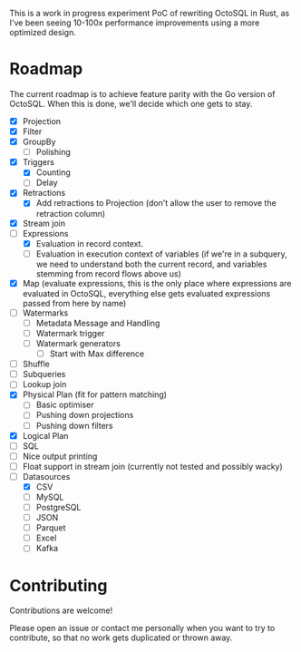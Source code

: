 This is a work in progress experiment PoC of rewriting OctoSQL in Rust, as I've been seeing 10-100x performance improvements using a more optimized design.

# Roadmap
The current roadmap is to achieve feature parity with the Go version of OctoSQL. When this is done, we'll decide which one gets to stay.

- [x] Projection
- [x] Filter
- [x] GroupBy
  - [ ] Polishing
- [x] Triggers
  - [x] Counting
  - [ ] Delay
- [x] Retractions
  - [x] Add retractions to Projection (don't allow the user to remove the retraction column)
- [x] Stream join
- [ ] Expressions
  - [x] Evaluation in record context.
  - [ ] Evaluation in execution context of variables (if we're in a subquery, we need to understand both the current record, and variables stemming from record flows above us)
- [x] Map (evaluate expressions, this is the only place where expressions are evaluated in OctoSQL, everything else gets evaluated expressions passed from here by name)
- [ ] Watermarks
  - [ ] Metadata Message and Handling
  - [ ] Watermark trigger
  - [ ] Watermark generators
	- [ ] Start with Max difference
- [ ] Shuffle
- [ ] Subqueries
- [ ] Lookup join
- [x] Physical Plan (fit for pattern matching)
  - [ ] Basic optimiser
  - [ ] Pushing down projections
  - [ ] Pushing down filters
- [x] Logical Plan
- [ ] SQL
- [ ] Nice output printing
- [ ] Float support in stream join (currently not tested and possibly wacky)
- [ ] Datasources
  - [x] CSV
  - [ ] MySQL
  - [ ] PostgreSQL
  - [ ] JSON
  - [ ] Parquet
  - [ ] Excel
  - [ ] Kafka

# Contributing
Contributions are welcome!

Please open an issue or contact me personally when you want to try to contribute, so that no work gets duplicated or thrown away.

